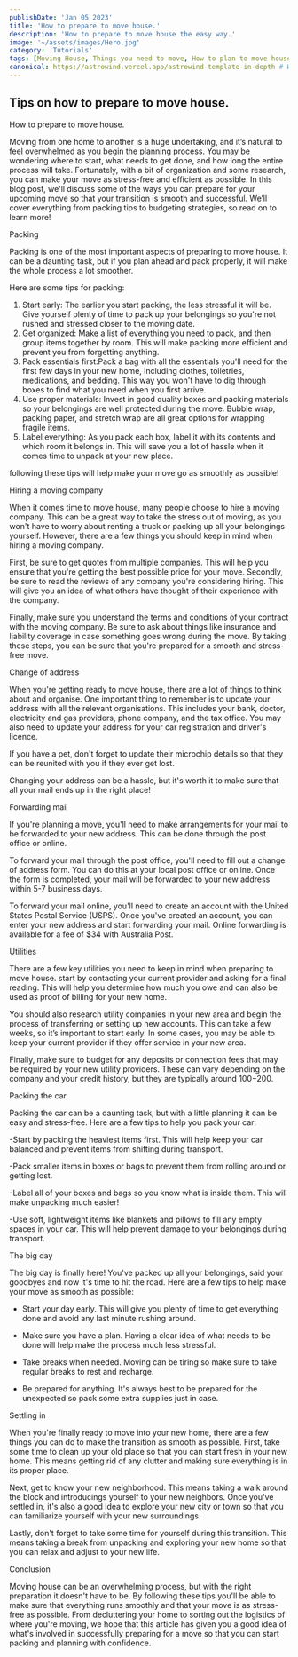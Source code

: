 ```yaml
---
publishDate: 'Jan 05 2023'
title: 'How to prepare to move house.'
description: 'How to prepare to move house the easy way.'
image: '~/assets/images/Hero.jpg'
category: 'Tutorials'
tags: [Moving House, Things you need to move, How to plan to move house]
canonical: https://astrowind.vercel.app/astrowind-template-in-depth # When posting content to multiple platforms at the same time (such as this website and Medium) and want to specify the ultimate authority. Remove it to automatically generate canonical
---
```


## Tips on how to prepare to move house.

How to prepare to move house.

Moving from one home to another is a huge undertaking, and it’s natural to feel overwhelmed as you begin the planning process. You may be wondering where to start, what needs to get done, and how long the entire process will take. Fortunately, with a bit of organization and some research, you can make your move as stress-free and efficient as possible. In this blog post, we'll discuss some of the ways you can prepare for your upcoming move so that your transition is smooth and successful. We’ll cover everything from packing tips to budgeting strategies, so read on to learn more!

Packing

Packing is one of the most important aspects of preparing to move house. It can be a daunting task, but if you plan ahead and pack properly, it will make the whole process a lot smoother.

Here are some tips for packing:

1. Start early: The earlier you start packing, the less stressful it will be. Give yourself plenty of time to pack up your belongings so you're not rushed and stressed closer to the moving date.
2. Get organized: Make a list of everything you need to pack, and then group items together by room. This will make packing more efficient and prevent you from forgetting anything.
3. Pack essentials first:Pack a bag with all the essentials you'll need for the first few days in your new home, including clothes, toiletries, medications, and bedding. This way you won't have to dig through boxes to find what you need when you first arrive.
4. Use proper materials: Invest in good quality boxes and packing materials so your belongings are well protected during the move. Bubble wrap, packing paper, and stretch wrap are all great options for wrapping fragile items.
5. Label everything: As you pack each box, label it with its contents and which room it belongs in. This will save you a lot of hassle when it comes time to unpack at your new place.

following these tips will help make your move go as smoothly as possible!

Hiring a moving company

When it comes time to move house, many people choose to hire a moving company. This can be a great way to take the stress out of moving, as you won't have to worry about renting a truck or packing up all your belongings yourself. However, there are a few things you should keep in mind when hiring a moving company.

First, be sure to get quotes from multiple companies. This will help you ensure that you're getting the best possible price for your move. Secondly, be sure to read the reviews of any company you're considering hiring. This will give you an idea of what others have thought of their experience with the company.

Finally, make sure you understand the terms and conditions of your contract with the moving company. Be sure to ask about things like insurance and liability coverage in case something goes wrong during the move. By taking these steps, you can be sure that you're prepared for a smooth and stress-free move.

Change of address

When you're getting ready to move house, there are a lot of things to think about and organise. One important thing to remember is to update your address with all the relevant organisations. This includes your bank, doctor, electricity and gas providers, phone company, and the tax office. You may also need to update your address for your car registration and driver's licence.

If you have a pet, don't forget to update their microchip details so that they can be reunited with you if they ever get lost.

Changing your address can be a hassle, but it's worth it to make sure that all your mail ends up in the right place!

Forwarding mail

If you're planning a move, you'll need to make arrangements for your mail to be forwarded to your new address. This can be done through the post office or online.

To forward your mail through the post office, you'll need to fill out a change of address form. You can do this at your local post office or online. Once the form is completed, your mail will be forwarded to your new address within 5-7 business days.

To forward your mail online, you'll need to create an account with the United States Postal Service (USPS). Once you've created an account, you can enter your new address and start forwarding your mail. Online forwarding is available for a fee of $34 with Australia Post.

Utilities

There are a few key utilities you need to keep in mind when preparing to move house. start by contacting your current provider and asking for a final reading. This will help you determine how much you owe and can also be used as proof of billing for your new home.

You should also research utility companies in your new area and begin the process of transferring or setting up new accounts. This can take a few weeks, so it’s important to start early. In some cases, you may be able to keep your current provider if they offer service in your new area.

Finally, make sure to budget for any deposits or connection fees that may be required by your new utility providers. These can vary depending on the company and your credit history, but they are typically around $100-$200.

Packing the car

Packing the car can be a daunting task, but with a little planning it can be easy and stress-free. Here are a few tips to help you pack your car:

-Start by packing the heaviest items first. This will help keep your car balanced and prevent items from shifting during transport.

-Pack smaller items in boxes or bags to prevent them from rolling around or getting lost.

-Label all of your boxes and bags so you know what is inside them. This will make unpacking much easier!

-Use soft, lightweight items like blankets and pillows to fill any empty spaces in your car. This will help prevent damage to your belongings during transport.

The big day

The big day is finally here! You've packed up all your belongings, said your goodbyes and now it's time to hit the road. Here are a few tips to help make your move as smooth as possible:

- Start your day early. This will give you plenty of time to get everything done and avoid any last minute rushing around.

- Make sure you have a plan. Having a clear idea of what needs to be done will help make the process much less stressful.

- Take breaks when needed. Moving can be tiring so make sure to take regular breaks to rest and recharge.

- Be prepared for anything. It's always best to be prepared for the unexpected so pack some extra supplies just in case.

Settling in

When you're finally ready to move into your new home, there are a few things you can do to make the transition as smooth as possible. First, take some time to clean up your old place so that you can start fresh in your new home. This means getting rid of any clutter and making sure everything is in its proper place.

Next, get to know your new neighborhood. This means taking a walk around the block and introducings yourself to your new neighbors. Once you've settled in, it's also a good idea to explore your new city or town so that you can familiarize yourself with your new surroundings.

Lastly, don't forget to take some time for yourself during this transition. This means taking a break from unpacking and exploring your new home so that you can relax and adjust to your new life.

Conclusion

Moving house can be an overwhelming process, but with the right preparation it doesn't have to be. By following these tips you'll be able to make sure that everything runs smoothly and that your move is as stress-free as possible. From decluttering your home to sorting out the logistics of where you're moving, we hope that this article has given you a good idea of what's involved in successfully preparing for a move so that you can start packing and planning with confidence.

